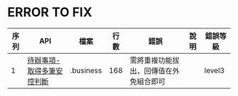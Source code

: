 # ERROR TO FIX

| 序列 | API               | 檔案                                              | 行數  | 錯誤                  | 說明 | 錯誤等級   |
|----|-------------------|-------------------------------------------------|-----|---------------------|----|--------|
| 1  | [待辦事項-取得多筆安控判斷]() | .business | 168 | 需將重複功能拔出，回傳值在外免組合即可 |    | level3 |